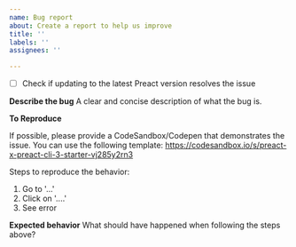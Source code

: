```yaml
---
name: Bug report
about: Create a report to help us improve
title: ''
labels: ''
assignees: ''

---
```


- [ ] Check if updating to the latest Preact version resolves the issue

**Describe the bug** A clear and concise description of what the bug is.

**To Reproduce**

If possible, please provide a CodeSandbox/Codepen that demonstrates the issue.
You can use the following template:
https://codesandbox.io/s/preact-x-preact-cli-3-starter-vj285y2rn3

Steps to reproduce the behavior:

1. Go to '...'
2. Click on '....'
3. See error

**Expected behavior** What should have happened when following the steps above?
